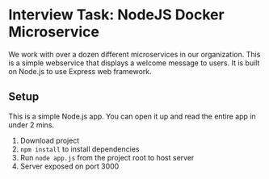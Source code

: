# Interview Task: NodeJS Docker Microservice

We work with over a dozen different microservices in our organization. This is a simple webservice that displays a welcome message to users. It is built on Node.js to use Express web framework.

## Setup

This is a simple Node.js app. You can open it up and read the entire app in under 2 mins.

1. Download project
1. `npm install` to install dependencies
1. Run `node app.js` from the project root to host server
1. Server exposed on port 3000